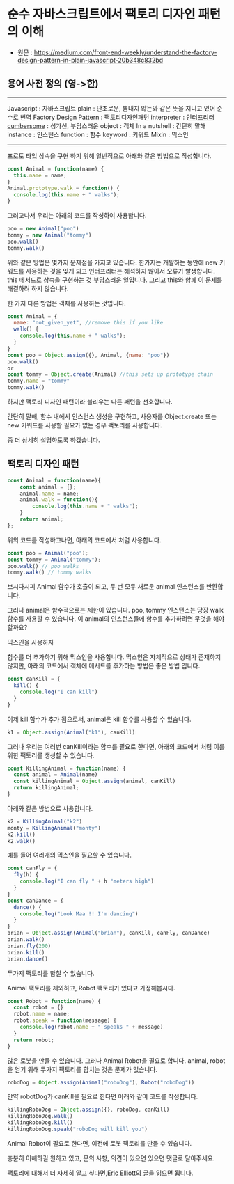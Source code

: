 # 순수 자바스크립트에서 팩토리 디자인 패턴의 이해

- 원문 : https://medium.com/front-end-weekly/understand-the-factory-design-pattern-in-plain-javascript-20b348c832bd

## 용어 사전 정의 (영->한)

---

Javascript : 자바스크립트
plain : 단조로운, 뽐내지 않는와 같은 뜻을 지니고 있어 순수로 번역
Factory Design Pattern : 팩토리디자인패턴
interpreter : [인터프리터](http://www.terms.co.kr/interpreter.htm)
[cumbersome](https://ko.wiktionary.org/wiki/cumbersome) : 성가신, 부담스러운
object : 객체
In a nutshell : 간단히 말해
instance : 인스턴스
function : 함수
keyword : 키워드
Mixin : 믹스인

---

프로토 타입 상속을 구현 하기 위해 일반적으로 아래와 같은 방법으로 작성합니다.

```javascript
const Animal = function(name) {
  this.name = name;
}
Animal.prototype.walk = function() {
  console.log(this.name + " walks");
}
```

그러고나서 우리는 아래의 코드를 작성하여 사용합니다.

```javascript
poo = new Animal("poo")
tommy = new Animal("tommy")
poo.walk()
tommy.walk()
```

위와 같은 방법은 몇가지 문제점을 가지고 있습니다. 한가지는 개발하는 동안에 new 키워드를 사용하는 것을 잊게 되고 인터프리터는 해석하지 않아서 오류가 발생합니다. this 메서드로 상속을 구현하는 것 부담스러운 일입니다. 그리고 this와 함께 이 문제를 해결하려 하지 않습니다.

한 가지 다른 방법은 객체를 사용하는 것입니다.

```javascript
const Animal = {
  name: "not_given_yet", //remove this if you like
  walk() {
    console.log(this.name + " walks");
  }
}
const poo = Object.assign({}, Animal, {name: "poo"})
poo.walk()
or
const tommy = Object.create(Animal) //this sets up prototype chain
tommy.name = "tommy"
tommy.walk()
```

하지만 팩토리 디자인 패턴이라 불리우는 다른 패턴을 선호합니다.

간단히 말해, 함수 내에서 인스턴스 생성을 구현하고, 사용자를 Object.create 또는 new 키워드를 사용할 필요가 없는 경우 팩토리를 사용합니다.

좀 더 상세히 설명하도록 하겠습니다.

## 팩토리 디자인 패턴

```javascript
const Animal = function(name){
    const animal = {};
    animal.name = name;
    animal.walk = function(){
        console.log(this.name + " walks");
    }
    return animal;
};
```

위의 코드를 작성하고나면, 아래의 코드에서 처럼 사용합니다.

```javascript
const poo = Animal("poo");
const tommy = Animal("tommy");
poo.walk() // poo walks
tommy.walk() // tommy walks
```

보시다시피 Animal 함수가 호출이 되고, 두 번 모두 새로운 animal 인스턴스를 반환합니다.

그러나 animal은 함수적으로는 제한이 있습니다. poo, tommy 인스턴스는 당장 walk 함수를 사용할 수 있습니다. 이 animal의 인스턴스들에 함수를 추가하려면 무엇을 해야 할까요?

믹스인을 사용하자

함수를 더 추가하기 위해 믹스인을 사용합니다. 믹스인은 자체적으로 상태가 존재하지 않지만, 아래의 코드에서 객체에 메서드를 추가하는 방법은 좋은 방법 입니다.

```javascript
const canKill = {
  kill() {
    console.log("I can kill")
  }
}
```

이제 kill 함수가 추가 됨으로써, animal은 kill 함수를 사용할 수 있습니다.

```javascript
k1 = Object.assign(Animal("k1"), canKill)
```

그러나 우리는 여러번 canKill이라는 함수를 필요로 한다면, 아래의 코드에서 처럼 이를 위한 팩토리를 생성할 수 있습니다.

```javascript
const KillingAnimal = function(name) {
  const animal = Animal(name)
  const killingAnimal = Object.assign(animal, canKill)
  return killingAnimal;
}
```

아래와 같은 방법으로 사용합니다.

```javascript
k2 = KillingAnimal("k2")
monty = KillingAnimal("monty")
k2.kill()
k2.walk()
```

예를 들어 여러개의 믹스인을 필요할 수 있습니다.

```javascript
const canFly = {
  fly(h) {
    console.log("I can fly " + h "meters high")
  }
}
const canDance = {
  dance() {
    console.log("Look Maa !! I'm dancing")
  }
}
brian = Object.assign(Animal("brian"), canKill, canFly, canDance)
brian.walk()
brian.fly(200)
brian.kill()
brian.dance()
```

두가지 팩토리를 합칠 수 있습니다.

Animal 팩토리를 제외하고, Robot 팩토리가 있다고 가정해봅시다.

```javascript
const Robot = function(name) {
  const robot = {}
  robot.name = name;
  robot.speak = function(message) {
    console.log(robot.name + " speaks " + message)
  }
  return robot;
}
```

많은 로봇을 만들 수 있습니다. 그러나 Animal Robot을 필요로 합니다. animal, robot을 얻기 위해 두가지 팩토리를 합치는 것은 문제가 없습니다.

```javascript
roboDog = Object.assign(Animal("roboDog"), Robot("roboDog"))
```

만약 robotDog가 canKill을 필요로 한다면 아래와 같이 코드를 작성합니다.

```javascript
killingRoboDog = Object.assign({}, roboDog, canKill)
killingRoboDog.walk()
killingRoboDog.kill()
killingRoboDog.speak("roboDog will kill you")
```

Animal Robot이 필요로 한다면, 이전에 로봇 팩토리를 만들 수 있습니다.

충분히 이해하길 원하고 있고, 문의 사항, 의견이 있으면 있으면 댓글로 달아주세요.

팩토리에 대해서 더 자세히 알고 싶다면,[Eric Elliott의 글](https://medium.com/javascript-scene/javascript-factory-functions-with-es6-4d224591a8b1)을 읽으면 됩니다.